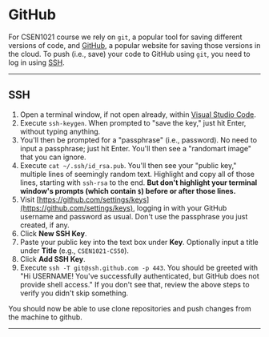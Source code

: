 # GitHub

For CSEN1021 course we rely on `git`, a popular tool for saving different versions of code, and [GitHub](https://github.com/), a popular website for saving those versions in the cloud. To push (i.e., save) your code to GitHub using `git`, you need to log in using [SSH](#ssh).

***

## SSH

1. Open a terminal window, if not open already, within [Visual Studio Code](/code/).
1. Execute `ssh-keygen`. When prompted to "save the key," just hit Enter, without typing anything.
1. You'll then be prompted for a "passphrase" (i.e., password). No need to input a passphrase; just hit Enter. You'll then see a "randomart image" that you can ignore.
1. Execute `cat ~/.ssh/id_rsa.pub`. You'll then see your "public key," multiple lines of seemingly random text. Highlight and copy all of those lines, starting with `ssh-rsa` to the end. **But don't highlight your terminal window's prompts (which contain `$`) before or after those lines.**
1. Visit [https://github.com/settings/keys](https://github.com/settings/keys), logging in with your GitHub username and password as usual. Don't use the passphrase you just created, if any.
1. Click **New SSH Key**.
1. Paste your public key into the text box under **Key**. Optionally input a title under **Title** (e.g., `CSEN1021-CS50`).
1. Click **Add SSH Key**.
1. Execute `ssh -T git@ssh.github.com -p 443`.  You should be greeted with "Hi USERNAME! You've successfully authenticated, but GitHub does not provide shell access."  If you don't see that, review the above steps to verify you didn't skip something.

You should now be able to use clone repositories and push changes from the machine to github.

***